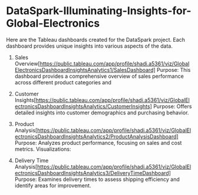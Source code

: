 # DataSpark-Illuminating-Insights-for-Global-Electronics
Here are the Tableau dashboards created for the DataSpark project. Each dashboard provides unique insights into various aspects of the data.

1. Sales Overview[https://public.tableau.com/app/profile/shadi.a5361/viz/GlobalElectronicsDashboardInsightsAnalytics1/SalesDashboard]
Purpose: This dashboard provides a comprehensive overview of sales performance across different product categories and

3. Customer Insights[https://public.tableau.com/app/profile/shadi.a5361/viz/GlobalElectronicsDashboardInsightsAnalytics/CustomerInsights]
Purpose: Offers detailed insights into customer demographics and purchasing behavior.


4. Product Analysis[https://public.tableau.com/app/profile/shadi.a5361/viz/GlobalElectronicsDashboardInsightsAnalytics2/ProductAnalysisDashboard]
Purpose: Analyzes product performance, focusing on sales and cost metrics.
Visualizations:

5. Delivery Time Analysis[https://public.tableau.com/app/profile/shadi.a5361/viz/GlobalElectronicsDashboardInsightsAnalytics3/DeliveryTimeDashboard]
Purpose: Examines delivery times to assess shipping efficiency and identify areas for improvement.
